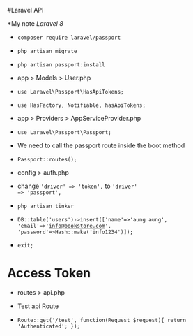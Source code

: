 #Laravel API

*My note
*Laravel 8*

* <code>composer require laravel/passport</code>

* <code>php artisan migrate</code>

* <code>php artisan passport:install</code>

* app > Models > User.php

* <code>use Laravel\Passport\HasApiTokens;</code>

* <code>use HasFactory, Notifiable, hasApiTokens;</code>

* app > Providers > AppServiceProvider.php

* <code>use Laravel\Passport\Passport;</code>

* We need to call the passport route inside the boot method

* <code>Passport::routes();</code>

* config > auth.php

* change <code>'driver' => 'token',</code> to <code>'driver' => 'passport',</code>

* <code>php artisan tinker</code>

* <code>DB::table('users')->insert(['name'=>'aung aung', 'email'=>'info@bookstore.com', 'password'=>Hash::make('info1234')]);</code>

* <code>exit;</code>

# Access Token

* routes > api.php

* Test api Route

* <code>Route::get('/test', function(Request $request){
    return 'Authenticated';
});</code>